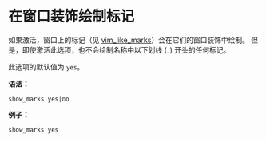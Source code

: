 # 在窗口装饰绘制标记


如果激活，窗口上的标记（见 [vim_like_marks](https://zjuyk.site/i3wm-userguide-zh/%E5%91%BD%E4%BB%A4%E5%88%97%E8%A1%A8/%E7%B1%BB%E4%BC%BCVIM%E7%9A%84%E6%A0%87%E8%AE%B0%EF%BC%88mark%E5%92%8Cgoto%EF%BC%89.html)）会在它们的窗口装饰中绘制。
但是，即使激活此选项，也不会绘制名称中以下划线 (_) 开头的任何标记。

此选项的默认值为 `yes`。

**语法：**

```
show_marks yes|no
```

**例子：**

```
show_marks yes
```